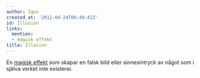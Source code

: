 ```yaml
---
author: Igos
created_at: '2012-04-24T06:48:42Z'
id: Illusion
links:
  mention:
  - magisk effekt
title: Illusion
---
```


En [magisk effekt] som skapar en falsk bild eller sinnesintryck av något som i själva verket inte
existerar.

  [magisk effekt]: magisk_effekt